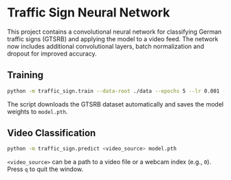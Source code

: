 # Traffic Sign Neural Network

This project contains a convolutional neural network for classifying German traffic signs (GTSRB) and applying the model to a video feed. The network now includes additional convolutional layers, batch normalization and dropout for improved accuracy.

## Training

```bash
python -m traffic_sign.train --data-root ./data --epochs 5 --lr 0.001 --batch-size 64 --device cpu --save-path model.pth
```

The script downloads the GTSRB dataset automatically and saves the model weights to `model.pth`.

## Video Classification

```bash
python -m traffic_sign.predict <video_source> model.pth
```

`<video_source>` can be a path to a video file or a webcam index (e.g., `0`). Press `q` to quit the window.
